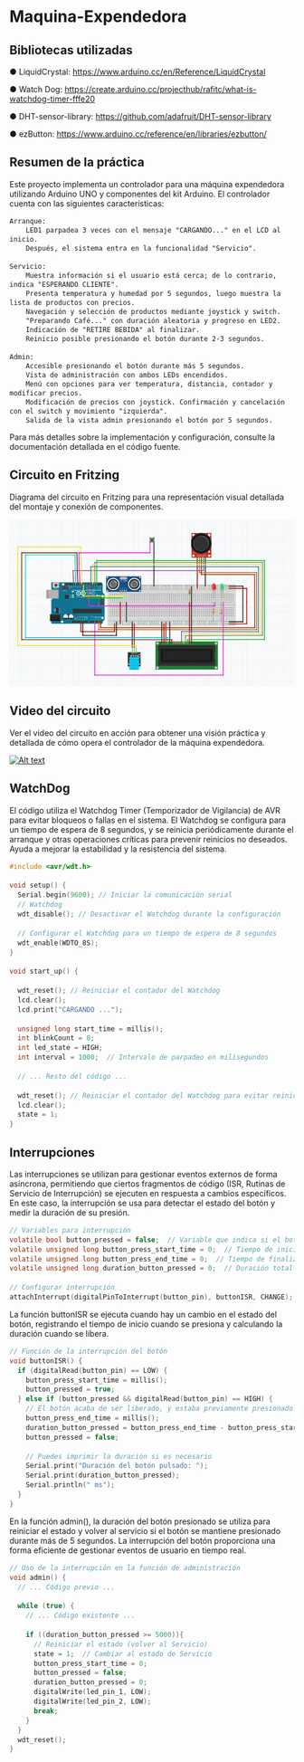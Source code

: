 # Maquina-Expendedora

## Bibliotecas utilizadas

● LiquidCrystal: https://www.arduino.cc/en/Reference/LiquidCrystal

● Watch Dog: https://create.arduino.cc/projecthub/rafitc/what-is-watchdog-timer-fffe20

● DHT-sensor-library: https://github.com/adafruit/DHT-sensor-library

● ezButton: https://www.arduino.cc/reference/en/libraries/ezbutton/

## Resumen de la práctica
Este proyecto implementa un controlador para una máquina expendedora utilizando Arduino UNO y componentes del kit Arduino. El controlador cuenta con las siguientes características:

    Arranque:
        LED1 parpadea 3 veces con el mensaje "CARGANDO..." en el LCD al inicio.
        Después, el sistema entra en la funcionalidad "Servicio".

    Servicio:
        Muestra información si el usuario está cerca; de lo contrario, indica "ESPERANDO CLIENTE".
        Presenta temperatura y humedad por 5 segundos, luego muestra la lista de productos con precios.
        Navegación y selección de productos mediante joystick y switch.
        "Preparando Café..." con duración aleatoria y progreso en LED2.
        Indicación de "RETIRE BEBIDA" al finalizar.
        Reinicio posible presionando el botón durante 2-3 segundos.

    Admin:
        Accesible presionando el botón durante más 5 segundos.
        Vista de administración con ambos LEDs encendidos.
        Menú con opciones para ver temperatura, distancia, contador y modificar precios.
        Modificación de precios con joystick. Confirmación y cancelación con el switch y movimiento "izquierda".
        Salida de la vista admin presionando el botón por 5 segundos.

Para más detalles sobre la implementación y configuración, consulte la documentación detallada en el código fuente.

## Circuito en Fritzing

Diagrama del circuito en Fritzing para una representación visual detallada del montaje y conexión de componentes.

![Circuito en Fritzing](https://github.com/LiamSaboridoSueiro/Maquina-Expendedora/blob/main/Fritzing/circuito.png)

## Video del circuito

Ver el video del circuito en acción para obtener una visión práctica y detallada de cómo opera el controlador de la máquina expendedora.

[![Alt text](https://img.youtube.com/vi/FhtrVg4GZSw/0.jpg)](https://www.youtube.com/watch?v=FhtrVg4GZSw)

## WatchDog

El código utiliza el Watchdog Timer (Temporizador de Vigilancia) de AVR para evitar bloqueos o fallas en el sistema. El Watchdog se configura para un tiempo de espera de 8 segundos, y se reinicia periódicamente durante el arranque y otras operaciones críticas para prevenir reinicios no deseados. Ayuda a mejorar la estabilidad y la resistencia del sistema.

``` c
#include <avr/wdt.h>

void setup() {
  Serial.begin(9600); // Iniciar la comunicación serial
  // Watchdog
  wdt_disable(); // Desactivar el Watchdog durante la configuración

  // Configurar el Watchdog para un tiempo de espera de 8 segundos
  wdt_enable(WDTO_8S);
}

void start_up() {

  wdt_reset(); // Reiniciar el contador del Watchdog
  lcd.clear();
  lcd.print("CARGANDO ...");

  unsigned long start_time = millis();
  int blinkCount = 0;
  int led_state = HIGH;
  int interval = 1000;  // Intervalo de parpadeo en milisegundos

  // ... Resto del código ...

  wdt_reset(); // Reiniciar el contador del Watchdog para evitar reinicios no deseados
  lcd.clear();
  state = 1;
}
```

## Interrupciones

Las interrupciones se utilizan para gestionar eventos externos de forma asíncrona, permitiendo que ciertos fragmentos de código (ISR, Rutinas de Servicio de Interrupción) se ejecuten en respuesta a cambios específicos. En este caso, la interrupción se usa para detectar el estado del botón y medir la duración de su presión.

``` c
// Variables para interrupción
volatile bool button_pressed = false;  // Variable que indica si el botón está presionado
volatile unsigned long button_press_start_time = 0;  // Tiempo de inicio de la presión del botón
volatile unsigned long button_press_end_time = 0;  // Tiempo de finalización de la presión del botón
volatile unsigned long duration_button_pressed = 0;  // Duración total del botón presionado

// Configurar interrupción
attachInterrupt(digitalPinToInterrupt(button_pin), buttonISR, CHANGE);
```

La función buttonISR se ejecuta cuando hay un cambio en el estado del botón, registrando el tiempo de inicio cuando se presiona y calculando la duración cuando se libera.

``` c
// Función de la interrupción del botón
void buttonISR() {
  if (digitalRead(button_pin) == LOW) {
    button_press_start_time = millis();
    button_pressed = true;
  } else if (button_pressed && digitalRead(button_pin) == HIGH) {
    // El botón acaba de ser liberado, y estaba previamente presionado
    button_press_end_time = millis();
    duration_button_pressed = button_press_end_time - button_press_start_time;
    button_pressed = false;

    // Puedes imprimir la duración si es necesario
    Serial.print("Duración del botón pulsado: ");
    Serial.print(duration_button_pressed);
    Serial.println(" ms");
  }
}
```

En la función admin(), la duración del botón presionado se utiliza para reiniciar el estado y volver al servicio si el botón se mantiene presionado durante más de 5 segundos. La interrupción del botón proporciona una forma eficiente de gestionar eventos de usuario en tiempo real.

``` c
// Uso de la interrupción en la función de administración
void admin() {
  // ... Código previo ...

  while (true) {
    // ... Código existente ...

    if ((duration_button_pressed >= 5000)){
      // Reiniciar el estado (volver al Servicio)
      state = 1;  // Cambiar al estado de Servicio
      button_press_start_time = 0;
      button_pressed = false;
      duration_button_pressed = 0;
      digitalWrite(led_pin_1, LOW);
      digitalWrite(led_pin_2, LOW);
      break;
    }
  }
  wdt_reset();
}
```
